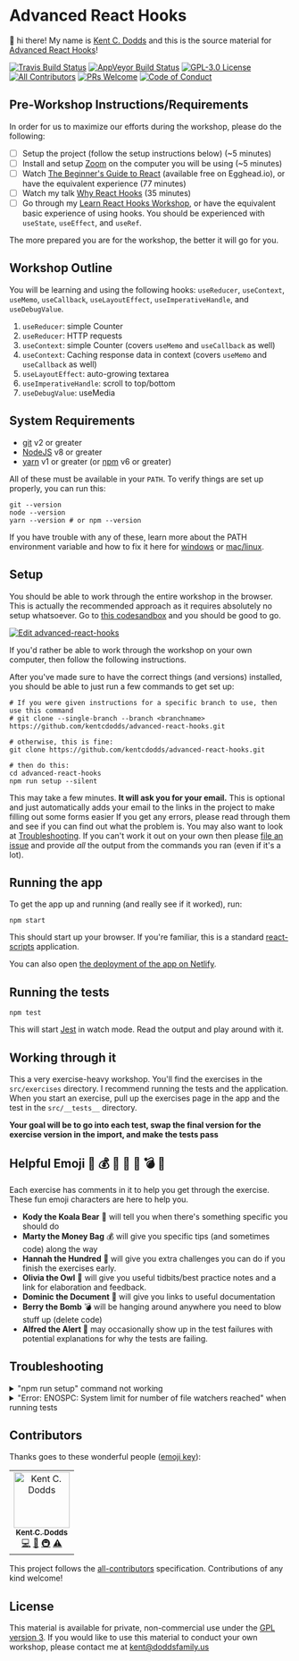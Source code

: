 # Advanced React Hooks

👋 hi there! My name is [Kent C. Dodds](https://kentcdodds.com) and this is the
source material for
[Advanced React Hooks](https://kentcdodds.com/workshops/advanced-react-hooks)!

[![Travis Build Status][build-badge]][build]
[![AppVeyor Build Status][win-build-badge]][win-build]
[![GPL-3.0 License][license-badge]][license]
[![All Contributors](https://img.shields.io/badge/all_contributors-1-orange.svg?style=flat-square)](#contributors)
[![PRs Welcome][prs-badge]][prs] [![Code of Conduct][coc-badge]][coc]

## Pre-Workshop Instructions/Requirements

In order for us to maximize our efforts during the workshop, please do the
following:

- [ ] Setup the project (follow the setup instructions below) (~5 minutes)
- [ ] Install and setup [Zoom](https://zoom.us) on the computer you will be
      using (~5 minutes)
- [ ] Watch [The Beginner's Guide to React](https://kcd.im/beginner-react)
      (available free on Egghead.io), or have the equivalent experience (77
      minutes)
- [ ] Watch my talk
      [Why React Hooks](https://www.youtube.com/watch?v=zWsZcBiwgVE&list=PLV5CVI1eNcJgNqzNwcs4UKrlJdhfDjshf)
      (35 minutes)
- [ ] Go through my
      [Learn React Hooks Workshop](https://kentcdodds.com/workshops/hooks), or
      have the equivalent basic experience of using hooks. You should be
      experienced with `useState`, `useEffect`, and `useRef`.

The more prepared you are for the workshop, the better it will go for you.

## Workshop Outline

You will be learning and using the following hooks: `useReducer`, `useContext`,
`useMemo`, `useCallback`, `useLayoutEffect`, `useImperativeHandle`, and
`useDebugValue`.

1. `useReducer`: simple Counter
2. `useReducer`: HTTP requests
3. `useContext`: simple Counter (covers `useMemo` and `useCallback` as well)
4. `useContext`: Caching response data in context (covers `useMemo` and
   `useCallback` as well)
5. `useLayoutEffect`: auto-growing textarea
6. `useImperativeHandle`: scroll to top/bottom
7. `useDebugValue`: useMedia

## System Requirements

- [git][git] v2 or greater
- [NodeJS][node] v8 or greater
- [yarn][yarn] v1 or greater (or [npm][npm] v6 or greater)

All of these must be available in your `PATH`. To verify things are set up
properly, you can run this:

```shell
git --version
node --version
yarn --version # or npm --version
```

If you have trouble with any of these, learn more about the PATH environment
variable and how to fix it here for [windows][win-path] or
[mac/linux][mac-path].

## Setup

You should be able to work through the entire workshop in the browser. This is
actually the recommended approach as it requires absolutely no setup whatsoever.
Go to
[this codesandbox](https://codesandbox.io/s/github/kentcdodds/advanced-react-hooks)
and you should be good to go.

[![Edit advanced-react-hooks](https://codesandbox.io/static/img/play-codesandbox.svg)](https://codesandbox.io/s/github/kentcdodds/advanced-react-hooks)

If you'd rather be able to work through the workshop on your own computer, then
follow the following instructions.

After you've made sure to have the correct things (and versions) installed, you
should be able to just run a few commands to get set up:

```shell
# If you were given instructions for a specific branch to use, then use this command
# git clone --single-branch --branch <branchname> https://github.com/kentcdodds/advanced-react-hooks.git

# otherwise, this is fine:
git clone https://github.com/kentcdodds/advanced-react-hooks.git

# then do this:
cd advanced-react-hooks
npm run setup --silent
```

This may take a few minutes. **It will ask you for your email.** This is
optional and just automatically adds your email to the links in the project to
make filling out some forms easier If you get any errors, please read through
them and see if you can find out what the problem is. You may also want to look
at [Troubleshooting](#troubleshooting). If you can't work it out on your own
then please [file an issue][issue] and provide _all_ the output from the
commands you ran (even if it's a lot).

## Running the app

To get the app up and running (and really see if it worked), run:

```shell
npm start
```

This should start up your browser. If you're familiar, this is a standard
[react-scripts](https://github.com/facebook/create-react-app) application.

You can also open
[the deployment of the app on Netlify](https://advanced-react-hooks.netlify.com/).

## Running the tests

```shell
npm test
```

This will start [Jest](http://facebook.github.io/jest) in watch mode. Read the
output and play around with it.

## Working through it

This a very exercise-heavy workshop. You'll find the exercises in the
`src/exercises` directory. I recommend running the tests and the application.
When you start an exercise, pull up the exercises page in the app and the test
in the `src/__tests__` directory.

**Your goal will be to go into each test, swap the final version for the
exercise version in the import, and make the tests pass**

## Helpful Emoji 🐨 💰 💯 🦉 📜 💣 🚨

Each exercise has comments in it to help you get through the exercise. These fun
emoji characters are here to help you.

- **Kody the Koala Bear** 🐨 will tell you when there's something specific you
  should do
- **Marty the Money Bag** 💰 will give you specific tips (and sometimes code)
  along the way
- **Hannah the Hundred** 💯 will give you extra challenges you can do if you
  finish the exercises early.
- **Olivia the Owl** 🦉 will give you useful tidbits/best practice notes and a
  link for elaboration and feedback.
- **Dominic the Document** 📜 will give you links to useful documentation
- **Berry the Bomb** 💣 will be hanging around anywhere you need to blow stuff
  up (delete code)
- **Alfred the Alert 🚨** may occasionally show up in the test failures with
  potential explanations for why the tests are failing.

## Troubleshooting

<details>

<summary>"npm run setup" command not working</summary>

Here's what the setup script does. If it fails, try doing each of these things
individually yourself:

```
# verify your environment will work with the project
node ./scripts/verify

# install dependencies
npm install

# verify the project is ready to run
npm run build
npm run test:coverage
```

If any of those scripts fail, please try to work out what went wrong by the
error message you get. If you still can't work it out, feel free to [open an
issue][issue] with _all_ the output from that script. I will try to help if I
can.

</details>

<details>

<summary>
  "Error: ENOSPC: System limit for number of file watchers reached" when running
  tests
</summary>

Try increasing your system's file watchers limit:

```
echo fs.inotify.max_user_watches=524288 | sudo tee -a /etc/sysctl.conf && sudo sysctl -p
```

> Read more about what’s happening at
> https://github.com/guard/listen/wiki/Increasing-the-amount-of-inotify-watchers#the-technical-details

</details>

## Contributors

Thanks goes to these wonderful people
([emoji key](https://github.com/kentcdodds/all-contributors#emoji-key)):

<!-- ALL-CONTRIBUTORS-LIST:START - Do not remove or modify this section -->
<!-- prettier-ignore -->
<table><tr><td align="center"><a href="https://kentcdodds.com"><img src="https://avatars.githubusercontent.com/u/1500684?v=3" width="100px;" alt="Kent C. Dodds"/><br /><sub><b>Kent C. Dodds</b></sub></a><br /><a href="https://github.com/kentcdodds/advanced-react-hooks/commits?author=kentcdodds" title="Code">💻</a> <a href="https://github.com/kentcdodds/advanced-react-hooks/commits?author=kentcdodds" title="Documentation">📖</a> <a href="#infra-kentcdodds" title="Infrastructure (Hosting, Build-Tools, etc)">🚇</a> <a href="https://github.com/kentcdodds/advanced-react-hooks/commits?author=kentcdodds" title="Tests">⚠️</a></td></tr></table>

<!-- ALL-CONTRIBUTORS-LIST:END -->

This project follows the
[all-contributors](https://github.com/kentcdodds/all-contributors)
specification. Contributions of any kind welcome!

## License

This material is available for private, non-commercial use under the
[GPL version 3](http://www.gnu.org/licenses/gpl-3.0-standalone.html). If you
would like to use this material to conduct your own workshop, please contact me
at kent@doddsfamily.us

[npm]: https://www.npmjs.com/
[node]: https://nodejs.org
[git]: https://git-scm.com/
[yarn]: https://yarnpkg.com/
[build-badge]:
  https://img.shields.io/travis/kentcdodds/advanced-react-hooks.svg?style=flat-square&logo=travis
[build]: https://travis-ci.org/kentcdodds/advanced-react-hooks
[license-badge]:
  https://img.shields.io/badge/license-GPL%203.0%20License-blue.svg?style=flat-square
[license]:
  https://github.com/kentcdodds/advanced-react-hooks/blob/master/README.md#license
[prs-badge]:
  https://img.shields.io/badge/PRs-welcome-brightgreen.svg?style=flat-square
[prs]: http://makeapullrequest.com
[donate-badge]:
  https://img.shields.io/badge/$-support-green.svg?style=flat-square
[donate]: http://kcd.im/donate
[coc-badge]:
  https://img.shields.io/badge/code%20of-conduct-ff69b4.svg?style=flat-square
[coc]:
  https://github.com/kentcdodds/advanced-react-hooks/blob/master/CODE_OF_CONDUCT.md
[github-watch-badge]:
  https://img.shields.io/github/watchers/kentcdodds/advanced-react-hooks.svg?style=social
[github-watch]: https://github.com/kentcdodds/advanced-react-hooks/watchers
[github-star-badge]:
  https://img.shields.io/github/stars/kentcdodds/advanced-react-hooks.svg?style=social
[github-star]: https://github.com/kentcdodds/advanced-react-hooks/stargazers
[twitter]:
  https://twitter.com/intent/tweet?text=Check%20out%20advanced-react-hooks%20by%20@kentcdodds%20https://github.com/kentcdodds/advanced-react-hooks%20%F0%9F%91%8D
[twitter-badge]:
  https://img.shields.io/twitter/url/https/github.com/kentcdodds/advanced-react-hooks.svg?style=social
[emojis]: https://github.com/kentcdodds/all-contributors#emoji-key
[all-contributors]: https://github.com/kentcdodds/all-contributors
[win-path]:
  https://www.howtogeek.com/118594/how-to-edit-your-system-path-for-easy-command-line-access/
[mac-path]: http://stackoverflow.com/a/24322978/971592
[issue]: https://github.com/kentcdodds/advanced-react-hooks/issues/new
[win-build-badge]:
  https://img.shields.io/appveyor/ci/kentcdodds/advanced-react-hooks.svg?style=flat-square&logo=appveyor
[win-build]: https://ci.appveyor.com/project/kentcdodds/advanced-react-hooks
[coverage-badge]:
  https://img.shields.io/codecov/c/github/kentcdodds/advanced-react-hooks.svg?style=flat-square
[coverage]: https://codecov.io/github/kentcdodds/advanced-react-hooks
[watchman]: https://facebook.github.io/watchman/docs/install.html
